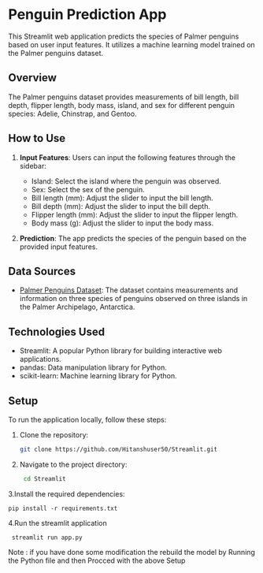 # Penguin Prediction App

This Streamlit web application predicts the species of Palmer penguins based on user input features. It utilizes a machine learning model trained on the Palmer penguins dataset.

## Overview

The Palmer penguins dataset provides measurements of bill length, bill depth, flipper length, body mass, island, and sex for different penguin species: Adelie, Chinstrap, and Gentoo.

## How to Use

1. **Input Features**: Users can input the following features through the sidebar:
   - Island: Select the island where the penguin was observed.
   - Sex: Select the sex of the penguin.
   - Bill length (mm): Adjust the slider to input the bill length.
   - Bill depth (mm): Adjust the slider to input the bill depth.
   - Flipper length (mm): Adjust the slider to input the flipper length.
   - Body mass (g): Adjust the slider to input the body mass.

2. **Prediction**: The app predicts the species of the penguin based on the provided input features.

## Data Sources

- [Palmer Penguins Dataset](https://github.com/allisonhorst/palmerpenguins): The dataset contains measurements and information on three species of penguins observed on three islands in the Palmer Archipelago, Antarctica.

## Technologies Used

- Streamlit: A popular Python library for building interactive web applications.
- pandas: Data manipulation library for Python.
- scikit-learn: Machine learning library for Python.

## Setup

To run the application locally, follow these steps:

1. Clone the repository:
   ```bash
   git clone https://github.com/Hitanshuser50/Streamlit.git
   ``` 
2. Navigate to the project directory:
   ```bash
    cd Streamlit
   ```
3.Install the required dependencies:
   ```
   pip install -r requirements.txt
   ```
4.Run the streamlit application 
  ```
   streamlit run app.py
  ```

Note : if you have done some modification the rebuild the model by Running the Python file and then Procced with the above Setup  



